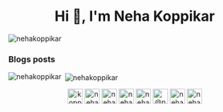 <h1 align="center">Hi 👋, I'm Neha Koppikar</h1>
<p align="left"> <img src="https://komarev.com/ghpvc/?username=nehakoppikar" alt="nehakoppikar" /> </p>

### Blogs posts
<!-- BLOG-POST-LIST:START -->
<!-- BLOG-POST-LIST:END -->

<p><img align="left" src="https://github-readme-stats.vercel.app/api/top-langs/?username=nehakoppikar&layout=compact&hide=html" alt="nehakoppikar" /></p>

<p>&nbsp;<img align="center" src="https://github-readme-stats.vercel.app/api?username=nehakoppikar&show_icons=true" alt="nehakoppikar" /></p>

<p align="center">
<a href="https://twitter.com/koppikar_neha" target="blank"><img align="center" src="https://cdn.jsdelivr.net/npm/simple-icons@3.0.1/icons/twitter.svg" alt="koppikar_neha" height="30" width="30" /></a>
<a href="https://linkedin.com/in/neha-koppikar-a8a56314b/" target="blank"><img align="center" src="https://cdn.jsdelivr.net/npm/simple-icons@3.0.1/icons/linkedin.svg" alt="neha-koppikar-a8a56314b/" height="30" width="30" /></a>
<a href="https://stackoverflow.com/users/neha-koppikar" target="blank"><img align="center" src="https://cdn.jsdelivr.net/npm/simple-icons@3.0.1/icons/stackoverflow.svg" alt="neha-koppikar" height="30" width="30" /></a>
<a href="https://kaggle.com/neha_koppikar" target="blank"><img align="center" src="https://cdn.jsdelivr.net/npm/simple-icons@3.0.1/icons/kaggle.svg" alt="neha_koppikar" height="30" width="30" /></a>
<a href="https://instagram.com/neha_koppikar" target="blank"><img align="center" src="https://cdn.jsdelivr.net/npm/simple-icons@3.0.1/icons/instagram.svg" alt="neha_koppikar" height="30" width="30" /></a>
<a href="https://medium.com/@nehakoppikar" target="blank"><img align="center" src="https://cdn.jsdelivr.net/npm/simple-icons@3.0.1/icons/medium.svg" alt="@nehakoppikar" height="30" width="30" /></a>
<a href="https://www.codechef.com/neha_koppikar" target="blank"><img align="center" src="https://cdn.jsdelivr.net/npm/simple-icons@3.1.0/icons/codechef.svg" alt="neha_koppikar" height="30" width="30" /></a>
<a href="https://www.hackerrank.com/neha_koppikar" target="blank"><img align="center" src="https://cdn.jsdelivr.net/npm/simple-icons@3.0.1/icons/hackerrank.svg" alt="neha_koppikar" height="30" width="30" /></a>
</p>